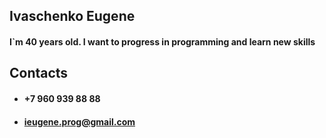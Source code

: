 ## Ivaschenko Eugene

#### I`m 40 years old. I want to progress in programming and learn new skills

## Contacts

- #### +7 960 939 88 88
- #### ieugene.prog@gmail.com
